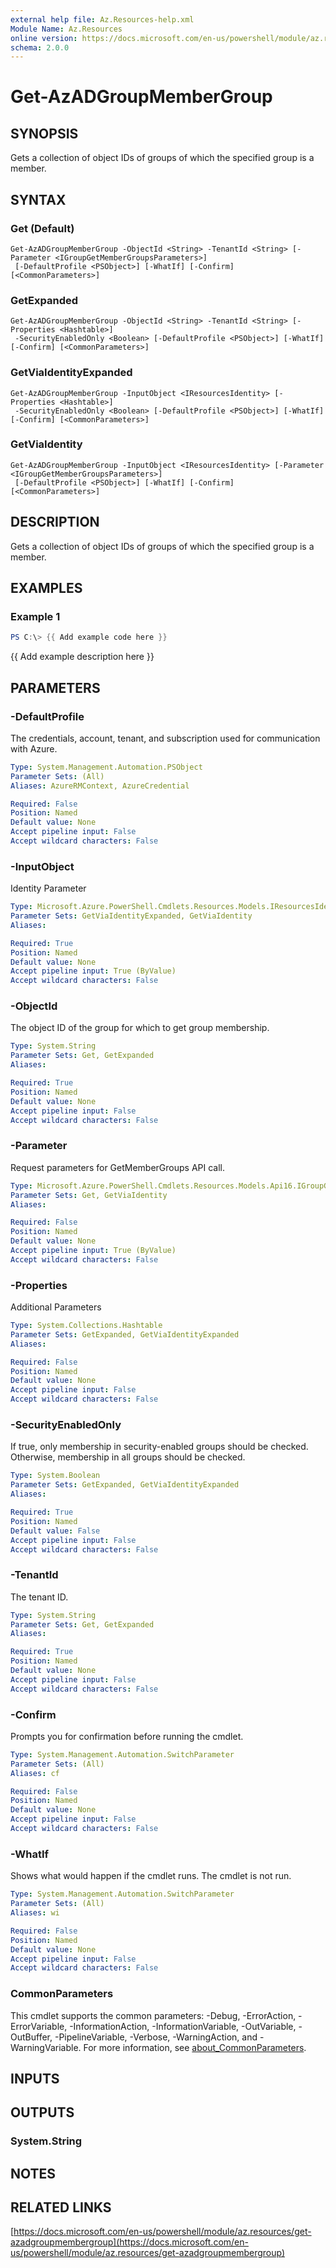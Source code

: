 ```yaml
---
external help file: Az.Resources-help.xml
Module Name: Az.Resources
online version: https://docs.microsoft.com/en-us/powershell/module/az.resources/get-azadgroupmembergroup
schema: 2.0.0
---
```


# Get-AzADGroupMemberGroup

## SYNOPSIS
Gets a collection of object IDs of groups of which the specified group is a member.

## SYNTAX

### Get (Default)
```
Get-AzADGroupMemberGroup -ObjectId <String> -TenantId <String> [-Parameter <IGroupGetMemberGroupsParameters>]
 [-DefaultProfile <PSObject>] [-WhatIf] [-Confirm] [<CommonParameters>]
```

### GetExpanded
```
Get-AzADGroupMemberGroup -ObjectId <String> -TenantId <String> [-Properties <Hashtable>]
 -SecurityEnabledOnly <Boolean> [-DefaultProfile <PSObject>] [-WhatIf] [-Confirm] [<CommonParameters>]
```

### GetViaIdentityExpanded
```
Get-AzADGroupMemberGroup -InputObject <IResourcesIdentity> [-Properties <Hashtable>]
 -SecurityEnabledOnly <Boolean> [-DefaultProfile <PSObject>] [-WhatIf] [-Confirm] [<CommonParameters>]
```

### GetViaIdentity
```
Get-AzADGroupMemberGroup -InputObject <IResourcesIdentity> [-Parameter <IGroupGetMemberGroupsParameters>]
 [-DefaultProfile <PSObject>] [-WhatIf] [-Confirm] [<CommonParameters>]
```

## DESCRIPTION
Gets a collection of object IDs of groups of which the specified group is a member.

## EXAMPLES

### Example 1
```powershell
PS C:\> {{ Add example code here }}
```

{{ Add example description here }}

## PARAMETERS

### -DefaultProfile
The credentials, account, tenant, and subscription used for communication with Azure.

```yaml
Type: System.Management.Automation.PSObject
Parameter Sets: (All)
Aliases: AzureRMContext, AzureCredential

Required: False
Position: Named
Default value: None
Accept pipeline input: False
Accept wildcard characters: False
```

### -InputObject
Identity Parameter

```yaml
Type: Microsoft.Azure.PowerShell.Cmdlets.Resources.Models.IResourcesIdentity
Parameter Sets: GetViaIdentityExpanded, GetViaIdentity
Aliases:

Required: True
Position: Named
Default value: None
Accept pipeline input: True (ByValue)
Accept wildcard characters: False
```

### -ObjectId
The object ID of the group for which to get group membership.

```yaml
Type: System.String
Parameter Sets: Get, GetExpanded
Aliases:

Required: True
Position: Named
Default value: None
Accept pipeline input: False
Accept wildcard characters: False
```

### -Parameter
Request parameters for GetMemberGroups API call.

```yaml
Type: Microsoft.Azure.PowerShell.Cmdlets.Resources.Models.Api16.IGroupGetMemberGroupsParameters
Parameter Sets: Get, GetViaIdentity
Aliases:

Required: False
Position: Named
Default value: None
Accept pipeline input: True (ByValue)
Accept wildcard characters: False
```

### -Properties
Additional Parameters

```yaml
Type: System.Collections.Hashtable
Parameter Sets: GetExpanded, GetViaIdentityExpanded
Aliases:

Required: False
Position: Named
Default value: None
Accept pipeline input: False
Accept wildcard characters: False
```

### -SecurityEnabledOnly
If true, only membership in security-enabled groups should be checked.
Otherwise, membership in all groups should be checked.

```yaml
Type: System.Boolean
Parameter Sets: GetExpanded, GetViaIdentityExpanded
Aliases:

Required: True
Position: Named
Default value: False
Accept pipeline input: False
Accept wildcard characters: False
```

### -TenantId
The tenant ID.

```yaml
Type: System.String
Parameter Sets: Get, GetExpanded
Aliases:

Required: True
Position: Named
Default value: None
Accept pipeline input: False
Accept wildcard characters: False
```

### -Confirm
Prompts you for confirmation before running the cmdlet.

```yaml
Type: System.Management.Automation.SwitchParameter
Parameter Sets: (All)
Aliases: cf

Required: False
Position: Named
Default value: None
Accept pipeline input: False
Accept wildcard characters: False
```

### -WhatIf
Shows what would happen if the cmdlet runs.
The cmdlet is not run.

```yaml
Type: System.Management.Automation.SwitchParameter
Parameter Sets: (All)
Aliases: wi

Required: False
Position: Named
Default value: None
Accept pipeline input: False
Accept wildcard characters: False
```

### CommonParameters
This cmdlet supports the common parameters: -Debug, -ErrorAction, -ErrorVariable, -InformationAction, -InformationVariable, -OutVariable, -OutBuffer, -PipelineVariable, -Verbose, -WarningAction, and -WarningVariable. For more information, see [about_CommonParameters](http://go.microsoft.com/fwlink/?LinkID=113216).

## INPUTS

## OUTPUTS

### System.String
## NOTES

## RELATED LINKS

[https://docs.microsoft.com/en-us/powershell/module/az.resources/get-azadgroupmembergroup](https://docs.microsoft.com/en-us/powershell/module/az.resources/get-azadgroupmembergroup)

